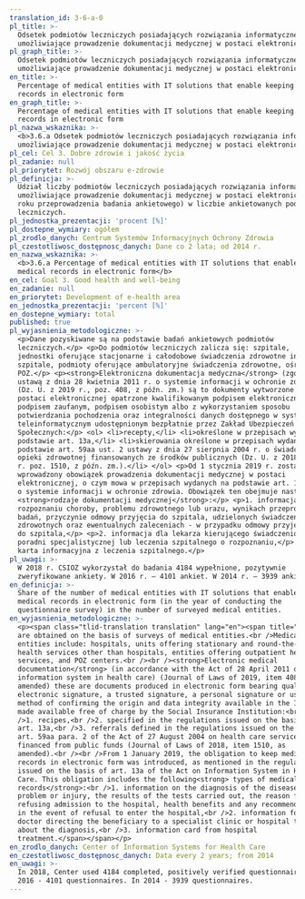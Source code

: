 ```yaml
---
translation_id: 3-6-a-0
pl_title: >-
  Odsetek podmiotów leczniczych posiadających rozwiązania informatyczne
  umożliwiające prowadzenie dokumentacji medycznej w postaci elektronicznej
pl_graph_title: >-
  Odsetek podmiotów leczniczych posiadających rozwiązania informatyczne
  umożliwiające prowadzenie dokumentacji medycznej w postaci elektronicznej
en_title: >-
  Percentage of medical entities with IT solutions that enable keeping medical
  records in electronic form
en_graph_title: >-
  Percentage of medical entities with IT solutions that enable keeping medical
  records in electronic form
pl_nazwa_wskaznika: >-
  <b>3.6.a Odsetek podmiotów leczniczych posiadających rozwiązania informatyczne
  umożliwiające prowadzenie dokumentacji medycznej w postaci elektronicznej</b>
pl_cel: Cel 3. Dobre zdrowie i jakość życia
pl_zadanie: null
pl_priorytet: Rozwój obszaru e-zdrowie
pl_definicja: >-
  Udział liczby podmiotów leczniczych posiadających rozwiązania informatyczne,
  umożliwiające prowadzenie dokumentacji medycznej w postaci elektronicznej (w
  roku przeprowadzenia badania ankietowego) w liczbie ankietowanych podmiotów
  leczniczych.
pl_jednostka_prezentacji: 'procent [%]'
pl_dostepne_wymiary: ogółem
pl_zrodlo_danych: Centrum Systemów Informacyjnych Ochrony Zdrowia
pl_czestotliwosc_dostępnosc_danych: Dane co 2 lata; od 2014 r.
en_nazwa_wskaznika: >-
  <b>3.6.a Percentage of medical entities with IT solutions that enable keeping
  medical records in electronic form</b>
en_cel: Goal 3. Good health and well-being
en_zadanie: null
en_priorytet: Development of e-health area
en_jednostka_prezentacji: 'percent [%]'
en_dostepne_wymiary: total
published: true
pl_wyjasnienia_metodologiczne: >-
  <p>Dane pozyskiwane są na podstawie badań ankietowych podmiotów
  leczniczych.</p> <p>Do podmiotów leczniczych zalicza się: szpitale,
  jednostki oferujące stacjonarne i całodobowe świadczenia zdrowotne inne niż
  szpitale, podmioty oferujące ambulatoryjne świadczenia zdrowotne, ośrodki
  POZ.</p> <p><strong>Elektroniczna dokumentacja medyczna</strong> (zgodnie z
  ustawą z dnia 28 kwietnia 2011 r. o systemie informacji w ochronie zdrowia)
  (Dz. U. z 2019 r., poz. 408, z późn. zm.) są to dokumenty wytworzone w
  postaci elektronicznej opatrzone kwalifikowanym podpisem elektronicznym,
  podpisem zaufanym, podpisem osobistym albo z wykorzystaniem sposobu
  potwierdzania pochodzenia oraz integralności danych dostępnego w systemie
  teleinformatycznym udostępnionym bezpłatnie przez Zakład Ubezpieczeń
  Społecznych:</p> <ol> <li>recepty,</li> <li>określone w przepisach wydanych na
  podstawie art. 13a,</li> <li>skierowania określone w przepisach wydanych na
  podstawie art. 59aa ust. 2 ustawy z dnia 27 sierpnia 2004 r. o świadczeniach
  opieki zdrowotnej finansowanych ze środków publicznych (Dz. U. z 2018
  r. poz. 1510, z późn. zm.).</li> </ol> <p>Od 1 stycznia 2019 r. został
  wprowadzony obowiązek prowadzenia dokumentacji medycznej w postaci
  elektronicznej, o czym mowa w przepisach wydanych na podstawie art. 13a ustawy
  o systemie informacji w ochronie zdrowia. Obowiązek ten obejmuje następujące
  <strong>rodzaje dokumentacji medycznej</strong>:</p> <p>1. informacja o
  rozpoznaniu choroby, problemu zdrowotnego lub urazu, wynikach przeprowadzonych
  badań, przyczynie odmowy przyjęcia do szpitala, udzielonych świadczeniach
  zdrowotnych oraz ewentualnych zaleceniach - w przypadku odmowy przyjęcia
  do szpitala,</p> <p>2. informacja dla lekarza kierującego świadczeniobiorcę do
  poradni specjalistycznej lub leczenia szpitalnego o rozpoznaniu,</p> <p>3.
  karta informacyjna z leczenia szpitalnego.</p>
pl_uwagi: >-
  W 2018 r. CSIOZ wykorzystał do badania 4184 wypełnione, pozytywnie
  zweryfikowane ankiety. W 2016 r. – 4101 ankiet. W 2014 r. – 3939 ankiet.
en_definicja: >-
  Share of the number of medical entities with IT solutions that enable keeping
  medical records in electronic form (in the year of conducting the
  questionnaire survey) in the number of surveyed medical entities.
en_wyjasnienia_metodologiczne: >-
  <p><span class="tlid-translation translation" lang="en"><span title="">Data
  are obtained on the basis of surveys of medical entities.<br />Medical
  entities include: hospitals, units offering stationary and round-the-clock
  health services other than hospitals, entities offering outpatient health
  services, and POZ centers.<br /><br /><strong>Electronic medical
  documentation</strong> (in accordance with the Act of 28 April 2011 on the
  information system in health care) (Journal of Laws of 2019, item 408, as
  amended) these are documents produced in electronic form bearing qualified an
  electronic signature, a trusted signature, a personal signature or using the
  method of confirming the origin and data integrity available in the ICT system
  made available free of charge by the Social Insurance Institution:<br
  />1. recipes,<br />2. specified in the regulations issued on the basis of
  art. 13a,<br />3. referrals defined in the regulations issued on the basis of
  art. 59aa para. 2 of the Act of 27 August 2004 on health care services
  financed from public funds (Journal of Laws of 2018, item 1510, as
  amended).<br /><br />From 1 January 2019, the obligation to keep medical
  records in electronic form was introduced, as mentioned in the regulations
  issued on the basis of art. 13a of the Act on Information System in Health
  Care. This obligation includes the following<strong> types of medical
  records</strong>:<br />1. information on the diagnosis of the disease, health
  problem or injury, the results of the tests carried out, the reason for
  refusing admission to the hospital, health benefits and any recommendations -
  in the event of refusal to enter the hospital,<br />2. information for the
  doctor directing the beneficiary to a specialist clinic or hospital treatment
  about the diagnosis,<br />3. information card from hospital
  treatment.</span></span></p>
en_zrodlo_danych: Center of Information Systems for Health Care
en_czestotliwosc_dostępnosc_danych: Data every 2 years; from 2014
en_uwagi: >-
  In 2018, Center used 4184 completed, positively verified questionnaires. In
  2016 - 4101 questionnaires. In 2014 - 3939 questionnaires.
---
```

